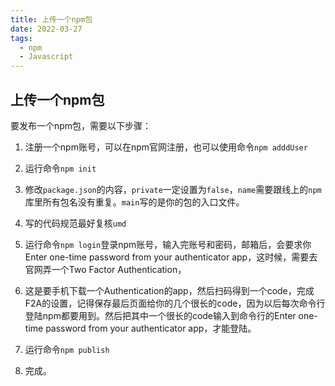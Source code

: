 ```yaml
---
title: 上传一个npm包
date: 2022-03-27
tags:
  - npm
  - Javascript
---
```


## 上传一个npm包

要发布一个npm包，需要以下步骤：

1. 注册一个npm账号，可以在npm官网注册，也可以使用命令`npm adddUser`

2. 运行命令`npm init`

3. 修改`package.json`的内容，`private`一定设置为`false`，`name`需要跟线上的`npm`库里所有包名没有重复。`main`写的是你的包的入口文件。

4. 写的代码规范最好复核`umd`

5. 运行命令`npm login`登录npm账号，输入完账号和密码，邮箱后，会要求你Enter one-time password from your authenticator app，这时候，需要去官网弄一个Two Factor Authentication，

6. 这是要手机下载一个Authentication的app，然后扫码得到一个code，完成F2A的设置，记得保存最后页面给你的几个很长的code，因为以后每次命令行登陆npm都要用到。然后把其中一个很长的code输入到命令行的Enter one-time password from your authenticator app，才能登陆。

7. 运行命令`npm publish`

8. 完成。
